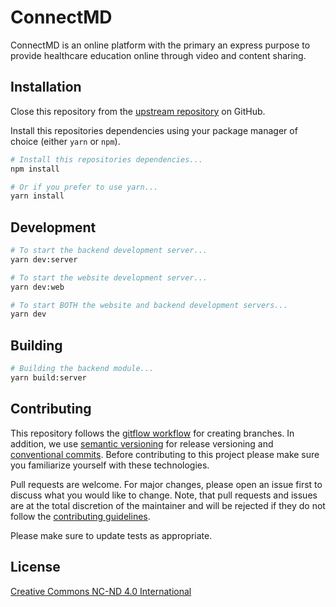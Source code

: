 # ConnectMD

ConnectMD is an online platform with the primary an express purpose to provide healthcare education online through video and content sharing.

## Installation

Close this repository from the [upstream repository](https://github.com/kosinw/connectmd) on GitHub.

Install this repositories dependencies using your package manager of choice (either `yarn` or `npm`).

```bash
# Install this repositories dependencies...
npm install

# Or if you prefer to use yarn...
yarn install
```

## Development

```bash
# To start the backend development server...
yarn dev:server

# To start the website development server...
yarn dev:web

# To start BOTH the website and backend development servers...
yarn dev
```

## Building

```bash
# Building the backend module...
yarn build:server
```

## Contributing
This repository follows the [gitflow workflow](https://github.com/kosinw/connectmd) for creating branches. In addition, we use [semantic versioning](https://semver.org/) for release versioning and [conventional commits](https://www.conventionalcommits.org/en/v1.0.0/). Before contributing to this project please make sure you familiarize yourself with these technologies.

Pull requests are welcome. For major changes, please open an issue first to discuss what you would like to change. Note, that pull requests and issues are at the total discretion of the maintainer and will be rejected if they do not follow the [contributing guidelines](##Contributing).

Please make sure to update tests as appropriate.

## License
[Creative Commons NC-ND 4.0 International](LICENSE.md)